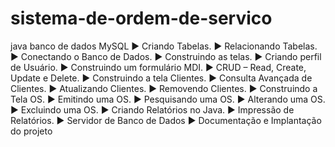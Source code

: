 # sistema-de-ordem-de-servico
 java banco de dados MySQL  ▶ Criando Tabelas. ▶ Relacionando Tabelas.  ▶ Conectando o Banco de Dados. ▶ Construindo as telas. ▶ Criando perfil de Usuário. ▶ Construindo um formulário MDI. ▶ CRUD – Read, Create, Update e Delete. ▶ Construindo a tela Clientes. ▶ Consulta Avançada de Clientes. ▶ Atualizando Clientes. ▶ Removendo Clientes. ▶ Construindo a Tela OS. ▶ Emitindo uma OS. ▶ Pesquisando uma OS. ▶ Alterando uma OS. ▶ Excluindo uma OS. ▶ Criando Relatórios no Java. ▶ Impressão de Relatórios. ▶ Servidor de Banco de Dados ▶ Documentação e Implantação do projeto
